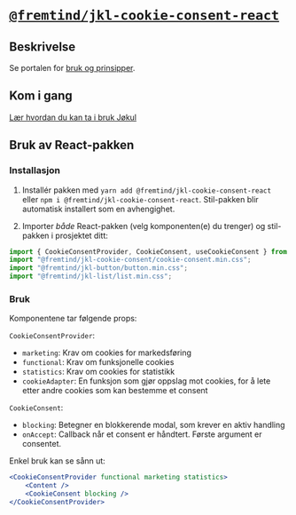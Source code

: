 # [`@fremtind/jkl-cookie-consent-react`](https://fremtind.github.io/jokul/komponenter/cookie-consent)

## Beskrivelse

Se portalen for [bruk og prinsipper](https://fremtind.github.io/jokul/komponenter/cokie-consent).

## Kom i gang

[Lær hvordan du kan ta i bruk Jøkul](https://fremtind.github.io/jokul/developer/getting-started/)

## Bruk av React-pakken

### Installasjon

1. Installér pakken med `yarn add @fremtind/jkl-cookie-consent-react` eller `npm i @fremtind/jkl-cookie-consent-react`. Stil-pakken blir automatisk installert som en avhengighet.

2. Importer _både_ React-pakken (velg komponenten(e) du trenger) og stil-pakken i prosjektet ditt:

```js
import { CookieConsentProvider, CookieConsent, useCookieConsent } from "@fremtind/jkl-cookie-consent-react";
import "@fremtind/jkl-cookie-consent/cookie-consent.min.css";
import "@fremtind/jkl-button/button.min.css";
import "@fremtind/jkl-list/list.min.css";
```

### Bruk

Komponentene tar følgende props:

`CookieConsentProvider`:
- `marketing`: Krav om cookies for markedsføring
- `functional`: Krav om funksjonelle cookies
- `statistics`: Krav om cookies for statistikk
- `cookieAdapter`: En funksjon som gjør oppslag mot cookies, for å lete etter andre cookies som kan bestemme et consent

`CookieConsent`:
- `blocking`: Betegner en blokkerende modal, som krever en aktiv handling
- `onAccept`: Callback når et consent er håndtert. Første argument er consentet.

Enkel bruk kan se sånn ut:

```jsx
<CookieConsentProvider functional marketing statistics>
    <Content />
    <CookieConsent blocking />
</CookieConsentProvider>
```
